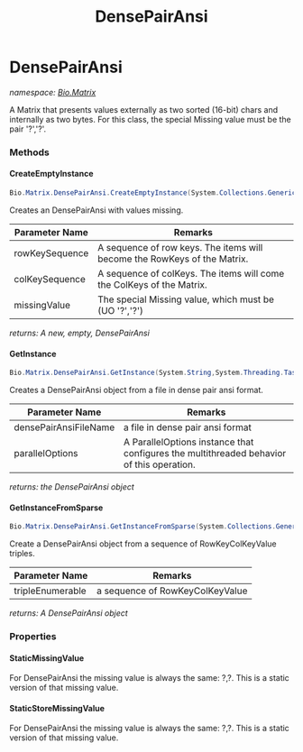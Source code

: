 ﻿---
title: DensePairAnsi
---

# DensePairAnsi
_namespace: [Bio.Matrix](N-Bio.Matrix.html)_

A Matrix that presents values externally as two sorted (16-bit) chars and internally as two bytes.
 For this class, the special Missing value must be the pair '?','?'.

### Methods

#### CreateEmptyInstance
```csharp
Bio.Matrix.DensePairAnsi.CreateEmptyInstance(System.Collections.Generic.IEnumerable{System.String},System.Collections.Generic.IEnumerable{System.String},Bio.Util.UOPair{System.Char})
```
Creates an DensePairAnsi with values missing.

|Parameter Name|Remarks|
|--------------|-------|
|rowKeySequence|A sequence of row keys. The items will become the RowKeys of the Matrix.|
|colKeySequence|A sequence of colKeys. The items will come the ColKeys of the Matrix.|
|missingValue|The special Missing value, which must be (UO '?','?')|

_returns: A new, empty, DensePairAnsi_

#### GetInstance
```csharp
Bio.Matrix.DensePairAnsi.GetInstance(System.String,System.Threading.Tasks.ParallelOptions)
```
Creates a DensePairAnsi object from a file in dense pair ansi format.

|Parameter Name|Remarks|
|--------------|-------|
|densePairAnsiFileName|a file in dense pair ansi format|
|parallelOptions|A ParallelOptions instance that configures the multithreaded behavior of this operation.|

_returns: the DensePairAnsi object_

#### GetInstanceFromSparse
```csharp
Bio.Matrix.DensePairAnsi.GetInstanceFromSparse(System.Collections.Generic.IEnumerable{Bio.Matrix.RowKeyColKeyValue{System.String,System.String,Bio.Util.UOPair{System.Char}}})
```
Create a DensePairAnsi object from a sequence of RowKeyColKeyValue triples.

|Parameter Name|Remarks|
|--------------|-------|
|tripleEnumerable|a sequence of RowKeyColKeyValue|

_returns: A DensePairAnsi object_



### Properties

#### StaticMissingValue
For DensePairAnsi the missing value is always the same: ?,?. This is a static version of that missing value.
#### StaticStoreMissingValue
For DensePairAnsi the missing value is always the same: ?,?. This is a static version of that missing value.

